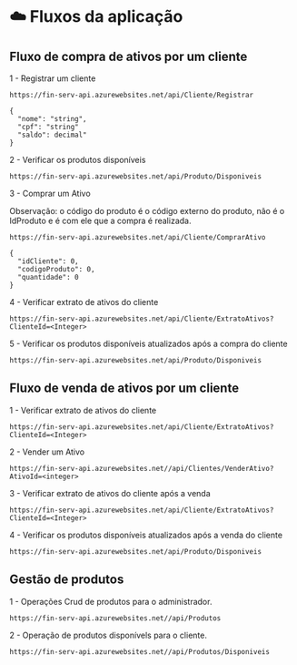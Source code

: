 # ☁️ Fluxos da aplicação

## Fluxo de compra de ativos por um cliente

1 - Registrar um cliente

``
https://fin-serv-api.azurewebsites.net/api/Cliente/Registrar
``

```
{
  "nome": "string",
  "cpf": "string"
  "saldo": decimal"
}
```

2 - Verificar os produtos disponíveis

```
https://fin-serv-api.azurewebsites.net/api/Produto/Disponiveis
```

3 - Comprar um Ativo

  Observação: o código do produto é o código externo do produto, não é o IdProduto e é com ele que a compra é realizada.

```
https://fin-serv-api.azurewebsites.net/api/Cliente/ComprarAtivo
```

```
{
  "idCliente": 0,
  "codigoProduto": 0,
  "quantidade": 0
}
```

4 - Verificar extrato de ativos do cliente

```
https://fin-serv-api.azurewebsites.net/api/Cliente/ExtratoAtivos?ClienteId=<Integer>
```

5 - Verificar os produtos disponíveis atualizados após a compra do cliente

```
https://fin-serv-api.azurewebsites.net/api/Produto/Disponiveis
```

## Fluxo de venda de ativos por um cliente

1 - Verificar extrato de ativos do cliente

```
https://fin-serv-api.azurewebsites.net/api/Cliente/ExtratoAtivos?ClienteId=<Integer>
```

2 - Vender um Ativo

```
https://fin-serv-api.azurewebsites.net//api/Clientes/VenderAtivo?AtivoId=<integer>
```

3 - Verificar extrato de ativos do cliente após a venda

```
https://fin-serv-api.azurewebsites.net/api/Cliente/ExtratoAtivos?ClienteId=<Integer>
```

4 - Verificar os produtos disponíveis atualizados após a venda do cliente

```
https://fin-serv-api.azurewebsites.net/api/Produto/Disponiveis
```

## Gestão de produtos

1 - Operações Crud de produtos para o administrador.

```
https://fin-serv-api.azurewebsites.net//api/Produtos
```

2 - Operação de produtos disponívels para o cliente.

```
https://fin-serv-api.azurewebsites.net//api/Produtos/Disponiveis
```

